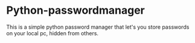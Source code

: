 # Python-passwordmanager
This is a simple python password manager that let's you store passwords on your local pc, hidden from others.
